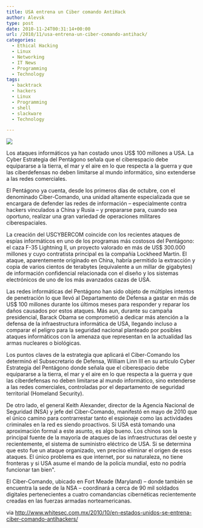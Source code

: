 ```yaml
---
title: USA entrena un Ciber comando AntiHack
author: Alevsk
type: post
date: 2010-11-24T00:31:14+00:00
url: /2010/11/usa-entrena-un-ciber-comando-antihack/
categories:
  - Ethical Hacking
  - Linux
  - Networking
  - IT News
  - Programming
  - Technology
tags:
  - backtrack
  - hackers
  - Linux
  - Programming
  - shell
  - slackware
  - Technology

---
```

![](/images/cyber_war.jpg)

Los ataques informáticos ya han costado unos US$ 100 millones a USA. La Cyber Estrategia del Pentágono señala que el ciberespacio debe equipararse a la tierra, el mar y el aire en lo que respecta a la guerra y que las ciberdefensas no deben limitarse al mundo informático, sino extenderse a las redes comerciales.

El Pentágono ya cuenta, desde los primeros días de octubre, con el denominado Ciber-Comando, una unidad altamente especializada que se encargara de defender las redes de información – especialmente contra hackers vinculados a China y Rusia – y prepararse para, cuando sea oportuno, realizar una gran variedad de operaciones militares ciberespaciales.

La creación del USCYBERCOM coincide con los recientes ataques de espías informáticos en uno de los programas más costosos del Pentágono: el caza F-35 Lightning II, un proyecto valorado en más de US$ 300.000 millones y cuyo contratista principal es la compañía Lockheed Martin. El ataque, aparentemente originado en China, habría permitido la extracción y copia de varios cientos de terabytes (equivalente a un millar de gigabytes) de información confidencial relacionada con el diseño y los sistemas electrónicos de uno de los más avanzados cazas de USA.

Las redes informáticas del Pentágono han sido objeto de múltiples intentos de penetración lo que llevó al Departamento de Defensa a gastar en más de US$ 100 millones durante los últimos meses para responder y reparar los daños causados por estos ataques. Más aun, durante su campaña presidencial, Barack Obama se comprometió a dedicar más atención a la defensa de la infraestructura informática de USA, llegando incluso a comparar el peligro para la seguridad nacional planteado por posibles ataques informáticos con la amenaza que representan en la actualidad las armas nucleares o biológicas.

Los puntos claves de la estrategia que aplicará el Ciber-Comando los determinó el Subsecretario de Defensa, William Linn III en su artículo Cyber Estrategia del Pentágono donde señala que el ciberespacio debe equipararse a la tierra, el mar y el aire en lo que respecta a la guerra y que las ciberdefensas no deben limitarse al mundo informático, sino extenderse a las redes comerciales, controladas por el departamento de seguridad territorial (Homeland Security).

De otro lado, el general Keith Alexander, director de la Agencia Nacional de Seguridad (NSA) y jefe del Ciber-Comando, manifestó en mayo de 2010 que el único camino para contrarrestar tanto el espionaje como las actividades criminales en la red es siendo proactivos. Si USA está tomando una aproximación formal a este asunto, es algo bueno. Los chinos son la  
principal fuente de la mayoría de ataques de las infraestructuras del oeste y recientemente, el sistema de suministro eléctrico de USA. Si se determina que esto fue un ataque organizado, ven preciso eliminar el origen de esos ataques. El único problema es que internet, por su naturaleza, no tiene fronteras y si USA asume el mando de la policía mundial, esto no podría funcionar tan bien".

El Ciber-Comando, ubicado en Fort Meade (Maryland) – donde también se encuentra la sede de la NSA – coordinará a cerca de 90 mil soldados digitales pertenecientes a cuatro comandancias cibernéticas recientemente creadas en las fuerzas armadas norteamericanas.

via http://www.whitesec.com.mx/2010/10/en-estados-unidos-se-entrena-ciber-comando-antihackers/